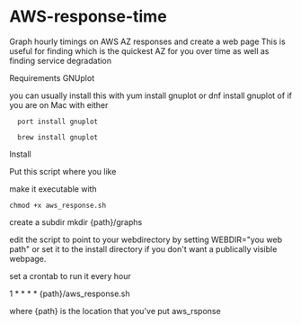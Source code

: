 # AWS-response-time
Graph hourly timings on AWS AZ responses and create a web page
This is useful for finding which is the quickest AZ for you over time as well as finding service degradation

Requirements
  GNUplot

  you can usually install this with 
      yum install gnuplot 
        or 
      dnf install gnuplot
        of if you are on Mac with either

      port install gnuplot
      
      brew install gnuplot
      
Install

  Put this script where you like

  make it executable with

    chmod +x aws_response.sh

  create a subdir mkdir {path}/graphs

  edit the script to point to your webdirectory by setting WEBDIR="you web path" or set it to the install directory if you don't want a publically visible webpage.

  set a crontab to run it every hour

  1 * * * * {path}/aws_response.sh

  where {path} is the location that you've put aws_rsponse 



